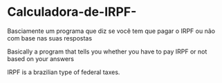 # Calculadora-de-IRPF-
Basciamente um programa que diz se você tem que pagar o IRPF ou não com base nas suas respostas
<p>Basically a program that tells you whether you have to pay IRPF or not based on your answers</p>
<p>IRPF is a brazilian type of federal taxes.</p>
